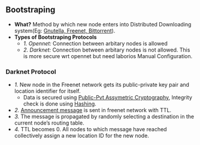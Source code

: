 ## Bootstraping
- **What?** Method by which new node enters into Distributed Downloading system(Eg: [Gnutella, Freenet, Bittorrent](/System-Design/Scalable/Distributed_Downloading_Systems)).
- **Types of Bootstraping Protocols**
  - *1. Opennet:* Connection between arbitary nodes is allowed
  - *2. Darknet:* Connection between arbitary nodes is not allowed. This is more secure wrt opennet but need laborios Manual Configuration.

### Darknet Protocol
- *1.* New node in the Freenet network gets its public-private key pair and location identifier for itself.
  - Data is secured using [Public-Pvt Assymetric Cryptography](https://sites.google.com/site/amitinterviewpreparation/networking/layer3/security), Integrity check is done using [Hashing](https://sites.google.com/site/amitinterviewpreparation/networking/layer3/security).
- *2.* [Announcement message](/System-Design/Scalable/Distributed_Downloading_Systems/Freenet/Message_Types) is sent in freenet network with TTL.
- *3.* The message is propagated by randomly selecting a destination in the current node’s routing table.
- *4.* TTL becomes 0. All nodes to which message have reached collectively assign a new location ID for the new node.
